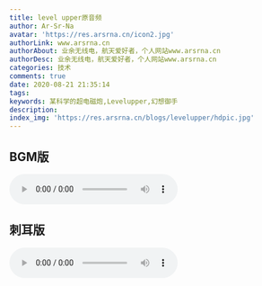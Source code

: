 ```yaml
---
title: level upper原音频
author: Ar-Sr-Na
avatar: 'https://res.arsrna.cn/icon2.jpg'
authorLink: www.arsrna.cn
authorAbout: 业余无线电，航天爱好者，个人网站www.arsrna.cn
authorDesc: 业余无线电，航天爱好者，个人网站www.arsrna.cn
categories: 技术
comments: true
date: 2020-08-21 21:35:14
tags:
keywords: 某科学的超电磁炮,Levelupper,幻想御手
description:
index_img: 'https://res.arsrna.cn/blogs/levelupper/hdpic.jpg'
---
```

## BGM版

<audio id="audio" controls="" src="https://res.arsrna.cn/audio/levelupper/Level_Upper_(BGM).wav"></audio>

## 刺耳版

<audio id="audio" controls="" src="https://res.arsrna.cn/audio/levelupper/Level_Upper.mp3"></audio>
